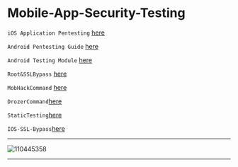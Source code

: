 # Mobile-App-Security-Testing

`iOS Application Pentesting`  [here](https://github.com/Jkrathod/Mobile-App-Security-Testing/blob/main/iOS%20Application%20Penetration%20Testing%20Training%20Module%20-%20Copy.pdf)

`Android Pentesting Guide` [here](https://github.com/Jkrathod/Mobile-App-Security-Testing/blob/main/Android%20Penetration%20Testing%20Guide.pdf)

`Android Testing Module` [here](https://github.com/Jkrathod/Mobile-App-Security-Testing/blob/main/Android%20Application%20Penetration%20Testing%20Training%20Module.pdf)

`Root&SSLBypass` [here](https://github.com/RClueX/Mobile-App-Security-Testing/blob/main/Root%26SSLBypass.md)

`MobHackCommand` [here](./MobHackCommand.md)

`DrozerCommand`[here](https://github.com/RClueX/Mobile-App-Security-Testing/blob/main/Drozer.md)

`StaticTesting`[here](https://github.com/RClueX/Mobile-App-Security-Testing/blob/main/StaticTesting.md)

`IOS-SSL-Bypass`[here](https://github.com/RClueX/Mobile-App-Security/blob/main/iOS-SSL%20Pinning%20on%20Flutter.md)

---
![110445358](https://github.com/RClueX/Mobile-App-Security-Testing/assets/110445358/0917f57b-7cc4-473d-a698-7d68a1828956)

---
